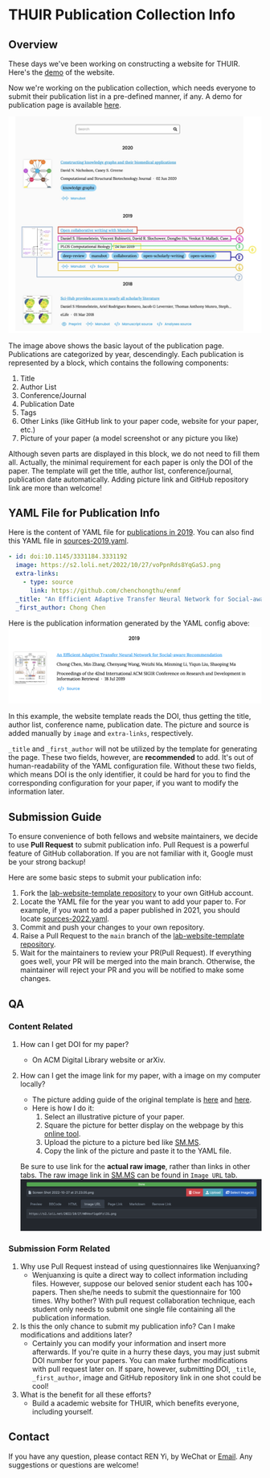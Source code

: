 # THUIR Publication Collection Info
## Overview
These days we've been working on constructing a website for THUIR. Here's the [demo](https://thuir.github.io/lab-website-template/) of the website.

Now we're working on the publication collection, which needs everyone to submit their publication list in a pre-defined manner, if any. A demo for publication page is available [here](https://thuir.github.io/lab-website-template/publications/). 

![publication-illustration](_fig/publication-illustration.jpeg)

The image above shows the basic layout of the publication page. Publications are categorized by year, descendingly. Each publication is represented by a block, which contains the following components:
1. Title
2. Author List
3. Conference/Journal
4. Publication Date
5. Tags
6. Other Links (like GitHub link to your paper code, website for your paper, etc.)
7. Picture of your paper (a model screenshot or any picture you like)

Although seven parts are displayed in this block, we do not need to fill them all. Actually, the minimal requirement for each paper is only the DOI of the paper. The template will get the title, author list, conference/journal, publication date automatically. Adding picture link and GitHub repository link are more than welcome!

## YAML File for Publication Info
Here is the content of YAML file for [publications in 2019](https://thuir.github.io/lab-website-template/publications/#2019). You can also find this YAML file in [sources-2019.yaml](https://github.com/THUIR/lab-website-template/blob/main/_data/sources-2019.yaml).

```yaml
- id: doi:10.1145/3331184.3331192
  image: https://s2.loli.net/2022/10/27/voPpnRds8YqGaSJ.png
  extra-links:
    - type: source
      link: https://github.com/chenchongthu/enmf
  _title: "An Efficient Adaptive Transfer Neural Network for Social-aware Recommendation"
  _first_author: Chong Chen
```

Here is the publication information generated by the YAML config above:
![enmf-block-demo](_fig/publication-enmf-block.png)

In this example, the website template reads the DOI, thus getting the title, author list, conference name, publication date. The picture and source is added manually by `image` and `extra-links`, respectively.

`_title` and `_first_author` will not be utilized by the template for generating the page. These two fields, however, are **recommended** to add. It's out of human-readability of the YAML configuration file. Without these two fields, which means DOI is the only identifier, it could be hard for you to find the corresponding configuration for your paper, if you want to modify the information later.

## Submission Guide
To ensure convenience of both fellows and website maintainers, we decide to use **Pull Request** to submit publication info. Pull Request is a powerful feature of GitHub collaboration. If you are not familiar with it, Google must be your strong backup! 

Here are some basic steps to submit your publication info:

1. Fork the [lab-website-template repository](https://github.com/THUIR/lab-website-template) to your own GitHub account.
2. Locate the YAML file for the year you want to add your paper to. For example, if you want to add a paper published in 2021, you should locate [sources-2022.yaml](https://github.com/THUIR/lab-website-template/blob/main/_data/sources-2022.yaml).
3. Commit and push your changes to your own repository.
4. Raise a Pull Request to the `main` branch of the [lab-website-template repository](https://github.com/THUIR/lab-website-template).
5. Wait for the maintainers to review your PR(Pull Request). If everything goes well, your PR will be merged into the main branch. Otherwise, the maintainer will reject your PR and you will be notified to make some changes.

## QA
### Content Related
1. How can I get DOI for my paper?
   - On ACM Digital Library website or arXiv.
2. How can I get the image link for my paper, with a image on my computer locally?
   - The picture adding guide of the original template is [here](https://github.com/manubot/catalog#thumbnail-guidelines) and [here](https://github.com/greenelab/lab-website-template/wiki/Tips).
   - Here is how I do it:
     1. Select an illustrative picture of your paper.
     2. Square the picture for better display on the webpage by this [online tool](https://squaremyimage.com).
     3. Upload the picture to a picture bed like [SM.MS](https://smms.app).
     4. Copy the link of the picture and paste it to the YAML file.
   
   Be sure to use link for the **actual raw image**, rather than links in other tabs. The raw image link in [SM.MS](https://smms.app) can be found in `Image URL` tab. ![image-url](_fig/pic-bed-pic-url.png)

### Submission Form Related
1. Why use Pull Request instead of using questionnaires like Wenjuanxing?
   - Wenjuanxing is quite a direct way to collect information including files. However, suppose our beloved senior student each has 100+ papers. Then she/he needs to submit the questionnaire for 100 times. Why bother? With pull request collaboration technique, each student only needs to submit one single file containing all the publication information.
2. Is this the only chance to submit my publication info? Can I make modifications and additions later?
   - Certainly you can modify your information and insert more afterwards. If you're quite in a hurry these days, you may just submit DOI number for your papers. You can make further modifications with pull request later on. If spare, however, submitting DOI, `_title`, `_first_author`, image and GitHub repository link in one shot could be cool!
3. What is the benefit for all these efforts?
   - Build a academic website for THUIR, which benefits everyone, including yourself.

## Contact
If you have any question, please contact REN Yi, by WeChat or [Email](mailto:renyi1006@gmail.com). Any suggestions or questions are welcome!
